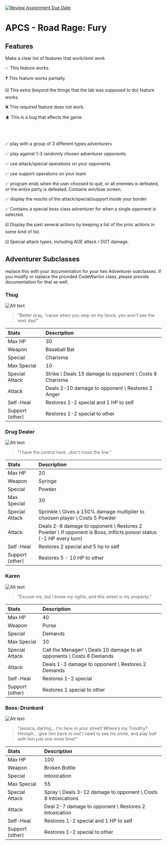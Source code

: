 [![Review Assignment Due Date](https://classroom.github.com/assets/deadline-readme-button-22041afd0340ce965d47ae6ef1cefeee28c7c493a6346c4f15d667ab976d596c.svg)](https://classroom.github.com/a/KprAwj1n)
# APCS - Road Rage: Fury

## Features

Make a clear list of features that work/dont work

:white_check_mark: This feature works.

:question: This feature works partially.

:ballot_box_with_check: This extra (beyond the things that the lab was supposed to do) feature works.

:x: This required feature does not work.

:beetle: This is a bug that affects the game.

<br/><br/>

:white_check_mark: play with a group of 3 different types adventurers

:white_check_mark: play against 1-3 randomly chosen adventurer opponents

:white_check_mark: use attack/special operations on your opponents

:white_check_mark: use support operations on your team

:white_check_mark: program ends when the user choosed to quit, or all enemies is defeated, or the entire party is defeated. Contains win/lose screen.

:white_check_mark: display the results of the attack/special/support inside your border

:white_check_mark: Contains a special boss class adventurer for when a single opponent is selected.

:ballot_box_with_check: Display the past several actions by keeping a list of the prior actions in some kind of list.

:ballot_box_with_check: Special attack types, including AOE attack / DOT damage.


## Adventurer Subclasses

replace this with your documentation for your two Adventurer subclasses. If you modify or replace the provided CodeWarrior class, please provide documentation for that as well.


### Thug
![Alt text](thug.png?raw=true "Title" )
> "Better pray, 'cause when you step on my block, you won’t see the next day!"

| Stats | Description |
| :---- | :---------- |
| Max HP | 30 |
| Weapon | Baseball Bat |
| Special | Charisma |
| Max Special | 10 |
| Special Attack | Strike \ Deals 15 damage to opponent \ Costs 8 Charisma|
| Attack | Deals 2-10 damage to opponent \ Restores 2 Anger |
| Self-Heal | Restores 1-2 special and 1 HP to self |
| Support (other) | Restores 1-2 special to other |


### Drug Dealer

![Alt text](drugdealer.png?raw=true "Title" )
> "I have the control here...don't cross the line."

| Stats | Description |
| :---- | :---------- |
| Max HP | 20 |
| Weapon | Syringe |
| Special | Powder |
| Max Special | 30 |
| Special Attack | Sprinkle \ Gives a 150% damage multiplier to choosen player \ Costs 5 Powder |
| Attack | Deals 2-8 damage to opponent \ Restores 2 Powder \ If opponent is Boss, inflicts poison status (-1 HP every turn)|
| Self-Heal | Restores 2 special and 5 hp to self |
| Support (other) | Restores 5 - 10 HP to other |

### Karen

![Alt text](karen.png?raw=true "Title" )
> "Excuse me, but I know my rights, and this street is my property."

| Stats | Description |
| :---- | :---------- |
| Max HP | 40 |
| Weapon | Purse |
| Special | Demands |
| Max Special | 10 |
| Special Attack | Call the Manager! \ Deals 10 damage to all opponents \ Costs 8 Demands |
| Attack | Deals 1-3 damage to opponent \ Restores 2 Demands |
| Self-Heal | Restores 1-2 special |
| Support (other) | Restores 1 special to other |

### Boss: Drunkard

![Alt text](drunkard.png?raw=true "Title" )
> "Jessica, darling... I'm here in your street! Where’s my Timothy? Hmmph... give him back to me! I need to see his smile, and play ball with him just one more time!"

| Stats | Description |
| :---- | :---------- |
| Max HP | 100 |
| Weapon | Broken Bottle |
| Special | Intoxication |
| Max Special | 55 |
| Special Attack | Spray \ Deals 3-12 damage to opponent \ Costs 8 Intoxications |
| Attack | Deal 2-7 damage to opponent \ Restores 2 Intoxication |
| Self-Heal | Restores 1-2 special and 1 HP to self |
| Support (other) | Restores 1-2 special to other |
